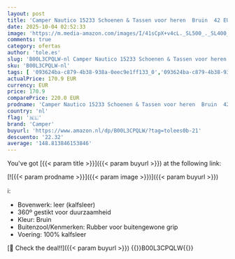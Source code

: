 ```yaml
---
layout: post
title: 'Camper Nautico 15233 Schoenen & Tassen voor heren  Bruin  42 EU'
date: 2025-10-04 02:52:33
image: 'https://m.media-amazon.com/images/I/41sCpX+v4cL._SL500_._SL400_.jpg'
comments: true
category: ofertas
author: 'tole.es'
slug: 'B00L3CPQLW-nl Camper Nautico 15233 Schoenen & Tassen voor heren Bruin 42 EU'
sku: 'B00L3CPQLW-nl'
tags: [ '093624ba-c879-4b38-938a-0eec9e1ff133_0','093624ba-c879-4b38-938a-0eec9e1ff133_3601','Arborist Merchandising Root','Heren boot- & zeilschoenen','Herenmode','Herenschoenen','Kleding, schoenen & sieraden','Kleding, schoenen en sieraden','New Arrivals','Self Service','Special Features Stores','camper','🇳🇱', ]
actualPrice: 170.9 EUR
currency: EUR
price: 170.9
comparePrice: 220.0 EUR
prodname: 'Camper Nautico 15233 Schoenen & Tassen voor heren  Bruin  42 EU'
country: 'nl'
flag: '🇳🇱'
brand: 'Camper'
buyurl: 'https://www.amazon.nl/dp/B00L3CPQLW/?tag=tolees0b-21'
descuento: '22.32'
average: '148.813846153846'
---
```


You've got [{{< param title >}}]({{< param buyurl >}}) at the following link:

[![{{< param prodname >}}]({{< param image >}})]({{< param buyurl >}})

ℹ️:

- Bovenwerk: leer (kalfsleer)
- 360º gestikt voor duurzaamheid
- Kleur: Bruin
- Buitenzool/Kenmerken: Rubber voor buitengewone grip
- Voering: 100% kalfsleer

[🛒 Check the deal!!]({{< param buyurl >}})
{{<world>}}B00L3CPQLW{{</world>}}
